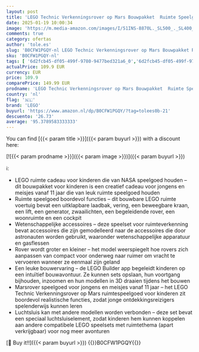 ```yaml
---
layout: post
title: 'LEGO Technic Verkenningsrover op Mars Bouwpakket  Ruimte Speelgoed voor Kinderen  Cadeau voor Jongens en Meisjes  Alle Tieners vanaf 11 jaar  Leuke Set Geïnspireerd op NASA 42180'
date: 2025-01-19 10:00:34
image: 'https://m.media-amazon.com/images/I/51INS-8870L._SL500_._SL400_.jpg'
comments: true
category: ofertas
author: 'tole.es'
slug: 'B0CFW1PGQY-nl LEGO Technic Verkenningsrover op Mars Bouwpakket Ruimte...'
sku: 'B0CFW1PGQY-nl'
tags: [ '6d2fcb45-df05-499f-9780-9477bed321a6_0','6d2fcb45-df05-499f-9780-9477bed321a6_501','6d2fcb45-df05-499f-9780-9477bed321a6_8801','Arborist Merchandising Root','Bouw- & constructiespeelgoed','Educatief speelgoed','Lego','STEM','Self Service','Special Features Stores','Speelgoed & spellen','Speelgoedbouwsets','lego','🇳🇱', ]
actualPrice: 109.9 EUR
currency: EUR
price: 109.9
comparePrice: 149.99 EUR
prodname: 'LEGO Technic Verkenningsrover op Mars Bouwpakket  Ruimte Speelgoed voor Kinderen  Cadeau voor Jongens en Meisjes  Alle Tieners vanaf 11 jaar  Leuke Set Geïnspireerd op NASA 42180'
country: 'nl'
flag: '🇳🇱'
brand: 'LEGO'
buyurl: 'https://www.amazon.nl/dp/B0CFW1PGQY/?tag=tolees0b-21'
descuento: '26.73'
average: '95.3789583333333'
---
```


You can find [{{< param title >}}]({{< param buyurl >}}) with a discount here:

[![{{< param prodname >}}]({{< param image >}})]({{< param buyurl >}})

ℹ️:

- LEGO ruimte cadeau voor kinderen die van NASA speelgoed houden – dit bouwpakket voor kinderen is een creatief cadeau voor jongens en meisjes vanaf 11 jaar die van leuk ruimte speelgoed houden
- Ruimte speelgoed boordevol functies – dit bouwbare LEGO ruimte voertuig bevat een uitklapbare laadbak, vering, een beweegbare kraan, een lift, een generator, zwaailichten, een begeleidende rover, een woonruimte en een cockpit
- Wetenschappelijke accessoires – deze speelset voor ruimteverkenning bevat accessoires die zijn gemodelleerd naar de accessoires die door astronauten worden gebruikt, waaronder wetenschappelijke apparatuur en gasflessen
- Rover wordt groter en kleiner – het model weerspiegelt hoe rovers zich aanpassen van compact voor onderweg naar ruimer om vracht te vervoeren wanneer ze eenmaal zijn geland
- Een leuke bouwervaring – de LEGO Builder app begeleidt kinderen op een intuïtief bouwavontuur. Ze kunnen sets opslaan, hun voortgang bijhouden, inzoomen en hun modellen in 3D draaien tijdens het bouwen
- Marsrover speelgoed voor jongens en meisjes vanaf 11 jaar – het LEGO Technic Verkenningsrover op Mars ruimtespeelgoed voor kinderen zit boordevol realistische functies, zodat jonge ontdekkingsreizigers spelenderwijs kunnen leren
- Luchtsluis kan met andere modellen worden verbonden – deze set bevat een speciaal luchtsluiselement, zodat kinderen hem kunnen koppelen aan andere compatibele LEGO speelsets met ruimtethema (apart verkrijgbaar) voor nog meer avonturen

[🛒 Buy it!!]({{< param buyurl >}})
{{<world>}}B0CFW1PGQY{{</world>}}
